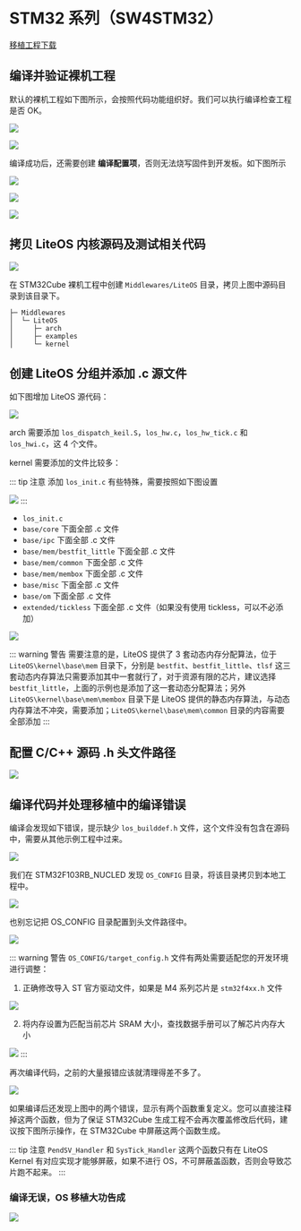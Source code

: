 # STM32 系列（SW4STM32）

[移植工程下载](/porting/F103ZE_LiteOS_SW4STM32.rar)

## 编译并验证裸机工程

默认的裸机工程如下图所示，会按照代码功能组织好。我们可以执行编译检查工程是否 OK。

![](./pic/raw-project-list-ac6.png)

![](./pic/raw-project-first-compile-ac6.png)

编译成功后，还需要创建 **编译配置项**，否则无法烧写固件到开发板。如下图所示

![](./pic/raw-project-new-launch-config.png)

![](./pic/raw-project-launch-config-select-ac6.png)

![](./pic/raw-project-launch-config-finish.png)

## 拷贝 LiteOS 内核源码及测试相关代码

![](./pic/raw-project-copy-liteos.png)

在 STM32Cube 裸机工程中创建 `Middlewares/LiteOS` 目录，拷贝上图中源码目录到该目录下。

```
├─ Middlewares
│  └─ LiteOS
│     ├─ arch
│     ├─ examples
│     └─ kernel
```

## 创建 LiteOS 分组并添加 .c 源文件

如下图增加 LiteOS 源代码：

![](./pic/raw-project-group-add-folder.png)

arch 需要添加 `los_dispatch_keil.S`，`los_hw.c`，`los_hw_tick.c` 和 `los_hwi.c`，这 4 个文件。

kernel 需要添加的文件比较多：

::: tip 注意
添加 `los_init.c` 有些特殊，需要按照如下图设置

![](./pic/raw-project-los-init-ac6.png)
:::

- `los_init.c`
- `base/core` 下面全部 .c 文件
- `base/ipc` 下面全部 .c 文件
- `base/mem/bestfit_little` 下面全部 .c 文件
- `base/mem/common` 下面全部 .c 文件
- `base/mem/membox` 下面全部 .c 文件
- `base/misc` 下面全部 .c 文件
- `base/om` 下面全部 .c 文件
- `extended/tickless` 下面全部 .c 文件（如果没有使用 tickless，可以不必添加）

![](./pic/raw-project-group-ac6.png)

::: warning 警告
需要注意的是，LiteOS 提供了 3 套动态内存分配算法，位于 `LiteOS\kernel\base\mem` 目录下，分别是 `bestfit`、`bestfit_little`、`tlsf` 这三套动态内存算法只需要添加其中一套就行了，对于资源有限的芯片，建议选择 `bestfit_little`，上面的示例也是添加了这一套动态分配算法；另外 `LiteOS\kernel\base\mem\membox` 目录下是 LiteOS 提供的静态内存算法，与动态内存算法不冲突，需要添加；`LiteOS\kernel\base\mem\common` 目录的内容需要全部添加
:::

## 配置 C/C++ 源码 .h 头文件路径

![](./pic/raw-project-include-path-ac6.png)

## 编译代码并处理移植中的编译错误

编译会发现如下错误，提示缺少 `los_builddef.h` 文件，这个文件没有包含在源码中，需要从其他示例工程中过来。

![](./pic/raw-project-compile-error-keil.png)

我们在 STM32F103RB_NUCLED 发现 `OS_CONFIG` 目录，将该目录拷贝到本地工程中。

![](./pic/raw-project-osconfig.png)

也别忘记把 OS_CONFIG 目录配置到头文件路径中。

![](./pic/raw-project-osconfig-path-ac6.png)

::: warning 警告
 `OS_CONFIG/target_config.h` 文件有两处需要适配您的开发环境进行调整：

1. 正确修改导入 ST 官方驱动文件，如果是 M4 系列芯片是 `stm32f4xx.h` 文件

![](./pic/osconfig-borad-include-stm32fxxx.png)

2. 将内存设置为匹配当前芯片 SRAM 大小，查找数据手册可以了解芯片内存大小

![](./pic/osconfig-borad-sram-size.png)
:::

再次编译代码，之前的大量报错应该就清理得差不多了。

![](./pic/raw-project-error-multiply-defined.png)

如果编译后还发现上图中的两个错误，显示有两个函数重复定义。您可以直接注释掉这两个函数，但为了保证 STM32Cube 生成工程不会再次覆盖修改后代码，建议按下图所示操作，在 STM32Cube 中屏蔽这两个函数生成。

::: tip 注意
`PendSV_Handler` 和 `SysTick_Handler` 这两个函数只有在 LiteOS Kernel 有对应实现才能够屏蔽，如果不进行 OS，不可屏蔽盖函数，否则会导致芯片跑不起来。
:::

### 编译无误，OS 移植大功告成

![](./pic/raw-project-compile-ok-ac6.png)